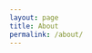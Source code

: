 ```yaml
---
layout: page
title: About
permalink: /about/
---
```


[d8-misfits organization]: https://github.com/D8-Misfits
